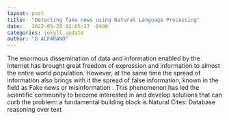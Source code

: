 ```yaml
---
layout: post
title:  "Detecting fake news using Natural Language Processing"
date:   2022-05-28 02:05:27 -0400
categories: jekyll update
author: "G ALFARANO"
---
```

The enormous dissemination of data and information enabled by the Internet has brought great freedom of expression and information to almost the entire world population. However, at the same time the spread of information also brings with it the spread of false information, known in the field as  Fake news  or  misinformation . This phenomenon has led the scientific community to become interested in and develop solutions that can curb the problem: a fundamental building block is Natural  Cites: Database reasoning over text